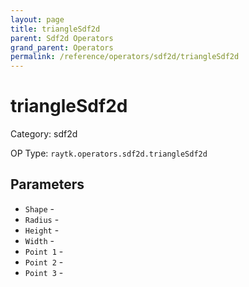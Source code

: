 ```yaml
---
layout: page
title: triangleSdf2d
parent: Sdf2d Operators
grand_parent: Operators
permalink: /reference/operators/sdf2d/triangleSdf2d
---
```


# triangleSdf2d



Category: sdf2d

OP Type: `raytk.operators.sdf2d.triangleSdf2d`

## Parameters

* `Shape` - 
* `Radius` - 
* `Height` - 
* `Width` - 
* `Point 1` - 
* `Point 2` - 
* `Point 3` -
